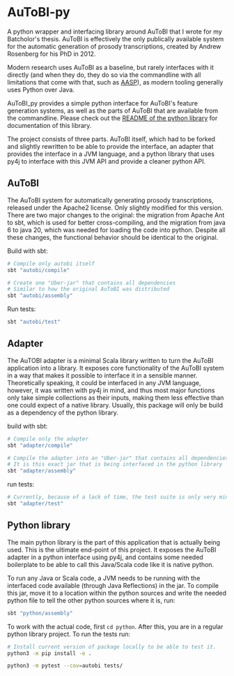 # AuToBI-py

A python wrapper and interfacing library around AuToBI that I wrote for my Batcholor's thesis. AuToBI is effectively the only publically available system for the automatic generation of prosody transcriptions, created by Andrew Rosenberg for his PhD in 2012. 

Modern research uses AuToBI as a baseline, but rarely interfaces with it directly (and when they do, they do so via the commandline with all limitations that come with that, such as [AASP](https://github.com/UUDigitalHumanitieslab/AASP)), as modern tooling generally uses Python over Java.

AuToBI_py provides a simple python interface for AuToBI's feature generation systems, as well as the parts of AuToBI that are available from the commandline. Please check out the [README of the python library](https://github.com/JJWRoeloffs/autobi_py/blob/master/python/README.md) for documentation of this library.

The project consists of three parts. AuToBI itself, which had to be forked and slightly rewritten to be able to provide the interface, an adapter that provides the interface in a JVM language, and a python library that uses py4j to interface with this JVM API and provide a cleaner python API.

## AuToBI

The AuToBI system for automatically generating prosody transcriptions, released under the Apache2 license. Only slightly modified for this version. There are two major changes to the original: the migration from Apache Ant to sbt, which is used for better cross-compiling, and the migration from java 6 to java 20, which was needed for loading the code into python. Despite all these changes, the functional behavior should be identical to the original.

Build with sbt:

```sh
# Compile only autobi itself
sbt "autobi/compile"

# Create one "Uber-jar" that contains all dependencies
# Similar to how the original AuToBI was distributed
sbt "autobi/assembly"
```

Run tests:

```sh
sbt "autobi/test"
```

## Adapter

The AuTOBI adapter is a minimal Scala library written to turn the AuToBI application into a library. It exposes core functionality of the AuToBI system in a way that makes it possible to interface it in a sensible manner. Theoretically speaking, it could be interfaced in any JVM language, however, it was written with py4j in mind, and thus most major functions only take simple collections as their inputs, making them less effective than one could expect of a native library. Usually, this package will only be build as a dependency of the python library.

build with sbt:

```sh
# Compile only the adapter
sbt "adapter/compile"

# Compile the adapter into an "Uber-jar" that contains all dependencies.
# It is this exact jar that is being interfaced in the python library
sbt "adapter/assembly"
```

run tests:

```sh
# Currently, because of a lack of time, the test suite is only very minimal
sbt "adapter/test"
```

## Python library

The main python library is the part of this application that is actually being used. This is the ultimate end-point of this project. It exposes the AuToBI adapter in a python interface using py4j, and contains some needed boilerplate to be able to call this Java/Scala code like it is native python.

To run any Java or Scala code, a JVM needs to be running with the interfaced code available (through Java Reflections) in the jar. To compile this jar, move it to a location within the python sources and write the needed python file to tell the other python sources where it is, run:

```sh
sbt "python/assembly"
```

To work with the actual code, first `cd python`. After this, you are in a regular python library project. To run the tests run:

```sh
# Install current version of package locally to be able to test it.
python3 -m pip install -e .

python3 -m pytest --cov=autobi tests/
```
